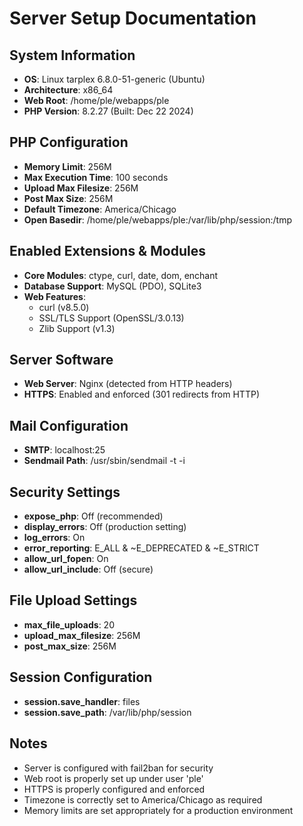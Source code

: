 # Server Setup Documentation

## System Information
- **OS**: Linux tarplex 6.8.0-51-generic (Ubuntu)
- **Architecture**: x86_64
- **Web Root**: /home/ple/webapps/ple
- **PHP Version**: 8.2.27 (Built: Dec 22 2024)

## PHP Configuration
- **Memory Limit**: 256M
- **Max Execution Time**: 100 seconds
- **Upload Max Filesize**: 256M
- **Post Max Size**: 256M
- **Default Timezone**: America/Chicago
- **Open Basedir**: /home/ple/webapps/ple:/var/lib/php/session:/tmp

## Enabled Extensions & Modules
- **Core Modules**: ctype, curl, date, dom, enchant
- **Database Support**: MySQL (PDO), SQLite3
- **Web Features**: 
  - curl (v8.5.0)
  - SSL/TLS Support (OpenSSL/3.0.13)
  - Zlib Support (v1.3)

## Server Software
- **Web Server**: Nginx (detected from HTTP headers)
- **HTTPS**: Enabled and enforced (301 redirects from HTTP)

## Mail Configuration
- **SMTP**: localhost:25
- **Sendmail Path**: /usr/sbin/sendmail -t -i

## Security Settings
- **expose_php**: Off (recommended)
- **display_errors**: Off (production setting)
- **log_errors**: On
- **error_reporting**: E_ALL & ~E_DEPRECATED & ~E_STRICT
- **allow_url_fopen**: On
- **allow_url_include**: Off (secure)

## File Upload Settings
- **max_file_uploads**: 20
- **upload_max_filesize**: 256M
- **post_max_size**: 256M

## Session Configuration
- **session.save_handler**: files
- **session.save_path**: /var/lib/php/session

## Notes
- Server is configured with fail2ban for security
- Web root is properly set up under user 'ple'
- HTTPS is properly configured and enforced
- Timezone is correctly set to America/Chicago as required
- Memory limits are set appropriately for a production environment
